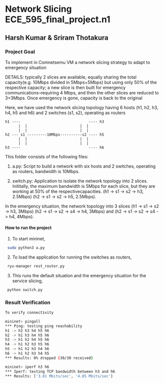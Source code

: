 # Network Slicing ECE_595_final_project.n1 
## Harsh Kumar & Sriram Thotakura

### Project Goal

To implement in Comnetsemu VM a network slicing strategy to adapt to emergency situation

DETAILS: typically 2 slices are available, equally sharing the total capacity(e.g. 10Mbps divided in 5Mbps+5Mbps) but using only 50% of the respective capacity; a new slice is then built for emergency communications–requiring 4 Mbps, and then the other slices are reduced to 3+3Mbps. Once emergency is gone, capacity is back to the original

Here, we have used the network slicing topology having 6 hosts (h1, h2, h3, h4, h5 and h6) and 2 switches (s1, s2), operating as routers

```text
h1 ----                               ---- h3
      |  |                        |  |
      |  |                        |  |
h2 --- s1 ---------10Mbps----------s2 ---- h5
      |  |                        |  |
      |  |                        |  |
h3 ----                               ---- h6
``` 
This folder consists of the following files:

1. a.py: Script to build a network with six hosts and 2 switches, operating as routers, bandwidth is 10Mbps.

2. switch.py: Application to isolate the network topology into 2 slices. Inititally, the maximum bandwidth is 5Mbps for each slice, but they are working at 50% of the respectivecapacities. 
(h1 -> s1 -> s2 -> h3, 2.5Mbps) (h2 -> s1 -> s2 -> h5, 2.5Mbps). 

 In the emergency situation, the network topology into 3 slices 
 (h1 -> s1 -> s2 -> h3, 3Mbps) (h2 -> s1 -> s2 -> s4 -> h4, 3Mbps) and (h2 -> s1 -> s2 -> s4 -> h4, 4Mbps). 

#### How to run the project

1. To start mininet,

```bash
 sudo python3 a.py 
```
2. To load the application for running the switches as routers,
```bash
 ryu-manager rest_router.py 
```
3. This runs the default situation and the emergency situation for the service slicing, 
```bash
 python switch.py
```
### Result Verification 
```bash
To verify connectivity
```
```bash
mininet> pingall
*** Ping: testing ping reachability
h1 -> h2 h3 h4 h5 h6 
h2 -> h1 h3 h4 h5 h6 
h3 -> h1 h2 h4 h5 h6 
h4 -> h1 h2 h3 h5 h6 
h5 -> h1 h2 h3 h4 h6 
h6 -> h1 h2 h3 h4 h5 
*** Results: 0% dropped (30/30 received)
```
```bash
mininet> iperf h3 h6
*** Iperf: testing TCP bandwidth between h3 and h6 
*** Results: ['3.81 Mbits/sec', '4.85 Mbits/sec']
```
